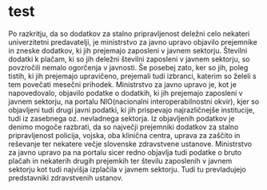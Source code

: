 ﻿# test

Po razkritju, da so dodatkov za stalno pripravljenost deležni celo nekateri univerzitetni predavatelji, je ministrstvo za javno upravo objavilo prejemnike in zneske dodatkov, ki jih prejemajo zaposleni v javnem sektorju.
Številni dodatki k plačam, ki so jih deležni številni zaposleni v javnem sektorju, so povzročili nemalo ogorčenja v javnosti. Še posebej zato, ker so jih, poleg tistih, ki jih prejemajo upravičeno, prejemali tudi izbranci, katerim so želeli s tem povečati mesečni prihodek.
Ministrstvo za javno upravo je, kot je napovedovalo, objavilo podatke o dodatkih, ki jih prejemajo zaposleni v javnem sektorju, na portalu NIO(nacionalni interoperabilnostni okvir), kjer so objavljeni tudi drugi javni podatki, ki jih prispevajo najrazličnejše institucije, tudi iz zasebnega oz. nevladnega sektorja.
Iz objavljenih podatkov je denimo mogoče razbrati, da so največji prejemniki dodatkov za stalno pripravljenost policija, vojska, oba klinična centra, uprava za zaščito in reševanje ter nekatere večje slovenske zdravstvene ustanove. Ministrstvo za javno upravo pa na portalu sicer redno objavlja tudi podatke o bruto plačah in nekaterih drugih prejemkih ter številu zaposlenih v javnem sektorju kot tudi najvišja izplačila v javnem sektorju. Tudi tu prevladujejo predstavniki zdravstvenih ustanov.

